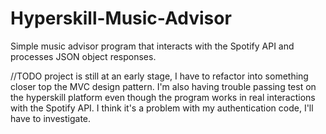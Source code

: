 # Hyperskill-Music-Advisor
 Simple music advisor program that interacts with the Spotify API and processes JSON object responses.
 
 //TODO project is still at an early stage, I have to refactor into something closer top the MVC design pattern. I'm also having trouble passing test on the hyperskill platform even though the program works in real interactions with the Spotify API.
 I think it's a problem with my authentication code, I'll have to investigate.

